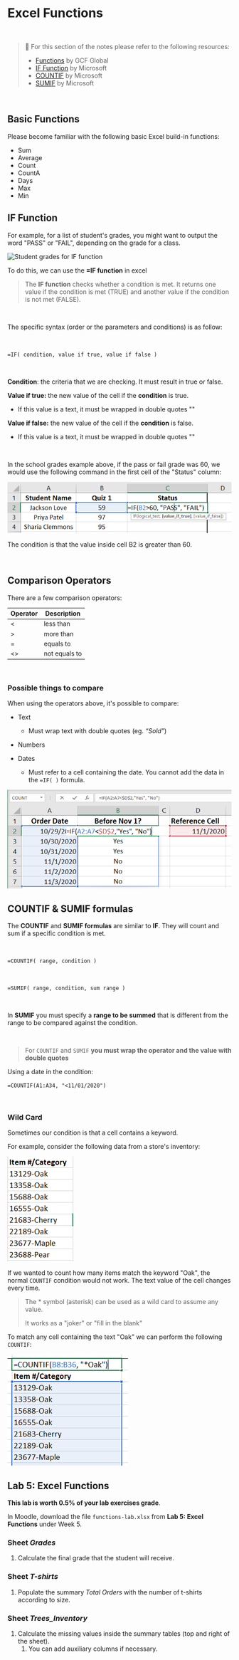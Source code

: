 # Excel Functions

<br>

> 📖 For this section of the notes please refer to the following resources:
>
> - [Functions](https://edu.gcfglobal.org/en/excel/functions/1/) by GCF Global
> - [IF Function](https://support.microsoft.com/en-us/office/if-function-69aed7c9-4e8a-4755-a9bc-aa8bbff73be2) by Microsoft
> - [COUNTIF](https://support.microsoft.com/en-us/office/countif-function-e0de10c6-f885-4e71-abb4-1f464816df34) by Microsoft
> - [SUMIF](https://support.microsoft.com/en-us/office/sumif-c44b60c3-c9f4-4789-80fe-28a07f9b75b1?ui=en-US&rs=en-US&ad=US) by Microsoft

<br>

## **Basic Functions**

Please become familiar with the following basic Excel build-in functions:

- Sum
- Average
- Count
- CountA
- Days
- Max
- Min

## IF Function

For example, for a list of student's grades, you might want to output the word "PASS" or "FAIL", depending on the grade for a class.

![Student grades for IF function](assets/Pasted%20image%2020210920092502.png)

To do this, we can use the **=IF function** in excel

> The **IF function** checks whether a condition is met. It returns one value if the condition is met (TRUE) and another value if the condition is not met (FALSE).

<br>

The specific syntax (order or the parameters and conditions) is as follow:

<br>

```
=IF( condition, value if true, value if false )
```

<br>

**Condition**: the criteria that we are checking. It must result in true or false.

**Value if true:** the new value of the cell if the **condition** is true.

- If this value is a text, it must be wrapped in double quotes ""

**Value if false:** the new value of the cell if the **condition** is false.

- If this value is a text, it must be wrapped in double quotes ""

<br>

In the school grades example above, if the pass or fail grade was 60, we would use the following command in the first cell of the "Status" column:

![Showing IF formula syntax for student tables](assets/student_table_applying_IF.png)

The condition is that the value inside cell B2 is greater than 60.

<br>

## Comparison Operators

There are a few comparison operators:

| Operator | Description   |
| -------- | ------------- |
| <        | less than     |
| >        | more than     |
| =        | equals to     |
| <>       | not equals to |

<br>

### Possible things to compare

When using the operators above, it's possible to compare:

- Text

  - Must wrap text with double quotes (eg. *“Sold”*)

- Numbers

- Dates

  - Must refer to a cell containing the date. You cannot add the data in the `=IF( )` formula.

![Using IF formula with dates](assets/if_with_dates.png)



## COUNTIF & SUMIF formulas

The **COUNTIF** and **SUMIF formulas** are similar to **IF**. They will count and sum if a specific condition is met.

<br>

```
=COUNTIF( range, condition )
```

<br>

```
=SUMIF( range, condition, sum range )
```

<br>

In **SUMIF** you must specify a **range to be summed** that is different from the range to be compared against the condition.

<br>

> For `COUNTIF` and `SUMIF` **you must wrap the operator and the value  with double quotes**



Using a date in the condition:

```
=COUNTIF(A1:A34, "<11/01/2020")
```

<br>

### Wild Card

Sometimes our condition is that a cell contains a keyword.

For example, consider the following data from a store's inventory:

![](assets/tree-names-wild-cards.png)


If we wanted to count how many items match the keyword "Oak", the normal `COUNTIF` condition would not work. The text value of the cell changes every time.

> The * symbol (asterisk) can be used as a wild card to assume any value.
>
> It works as a "joker" or "fill in the blank"

To match any cell containing the text "Oak" we can perform the following `COUNTIF`:

![Showing syntax of wild card in COUNTIF formula](assets/tree-using-wild-cards.png)

## Lab 5: Excel Functions

**This lab is worth 0.5% of your lab exercises grade**.

In Moodle, download the file `functions-lab.xlsx` from **Lab 5: Excel Functions** under Week 5.

### Sheet *Grades*

1. Calculate the final grade that the student will receive.

### Sheet *T-shirts*

1. Populate the summary *Total Orders* with the number of t-shirts according to size.

### Sheet *Trees_Inventory*

1. Calculate the missing values inside the summary tables (top and right of the sheet).
	1. You can add auxiliary columns if necessary. 